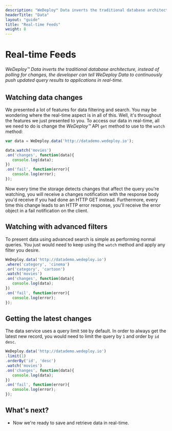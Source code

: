 ```yaml
---
description: "WeDeploy™ Data inverts the traditional database architecture, instead of polling for changes, the developer can tell WeDeploy Data to continuously push updated query results to applications in real-time."
headerTitle: "Data"
layout: "guide"
title: "Real-time Feeds"
weight: 8
---
```


# Real-time Feeds

###### *WeDeploy™ Data* inverts the traditional database architecture, instead of polling for changes, the developer can tell WeDeploy Data to continuously push updated query results to applications in real-time.

<article id="article_1">

## Watching data changes

We presented a lot of features for data filtering and search. You may be wondering where the real-time aspect is in all of this. Well, it's throughout the features we just presented to you. To access our data in real-time, all we need to do is change the *WeDeploy™* API  `get` method to use to the `watch` method:

```javascript
var data = WeDeploy.data('http://datademo.wedeploy.io');

data.watch('movies')
.on('changes', function(data){
   console.log(data);
})
.on('fail', function(error){
   console.log(error);
});
```

Now every time the storage detects changes that affect the query you're watching, you will receive a changes notification with the response body you'd receive if you had done an HTTP GET instead. Furthermore, every time this change leads to an HTTP error response, you'll receive the error object in a fail notification on the client.

</article>	

<article id="article_2">

## Watching with advanced filters

To present data using advanced search is simple as performing normal queries. You just would need to keep using the `watch` method and apply any filter you desire.

```javascript
WeDeploy.data('http://datademo.wedeploy.io')
.where('category', 'cinema')
.or('category', 'cartoon')
.watch('movies')
.on('changes', function(data){
   console.log(data);
})
.on('fail', function(error){
   console.log(error);
});
```

</article>

<article id="article_3">

## Getting the latest changes

The data service uses a query limit `500` by default. In order to always get the latest new record, you would need to limit the query by `1` and order by `id` `desc`.

```javascript
WeDeploy.data('http://datademo.wedeploy.io')
.limit(1)
.orderBy('id', 'desc')
.watch('movies')
.on('changes', function(data){
   console.log(data);
})
.on('fail', function(error){
   console.log(error);
});
```

</article>

## What's next?

* Now we're ready to save and retrieve data in real-time.
